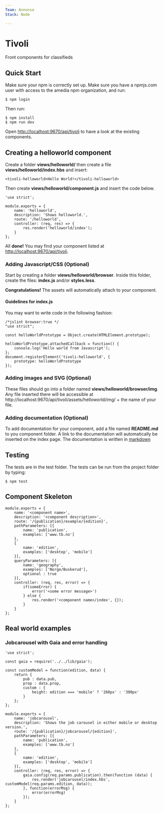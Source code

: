 ```yaml
---
Team: Annonse
Stack: Node

---
```


# Tivoli
Front components for classifieds

## Quick Start
Make sure your npm is correctly set up. Make sure you have a npmjs.com user with access to the amedia npm organization, and run:
```
$ npm login
```

Then run: 
```
$ npm install
$ npm run dev
```

Open [http://localhost:9670/api/tivoli](http://localhost:9670/api/tivoli) to have a look at the existing components.

## Creating a helloworld component
Create a folder  **views/helloworld/** then create a file **views/helloworld/index.hbs** and insert:
```
<tivoli-helloworld>Hello World!</tivoli-helloworld>
```

Then create **views/helloworld/component.js** and insert the code below.
```
'use strict';

module.exports = {
    name: 'helloworld',
    description: 'Shows helloworld.',
    route: '/helloworld',
    controller: (req, res) => {
        res.render('helloworld/index');
    }
};
```

All **done!** You may find your component listed at [http://localhost:9670/api/tivoli](http://localhost:9670/api/tivoli).

### Adding Javascript/CSS (Optional)
Start by creating a folder **views/helloworld/browser**. Inside this folder, create the files: **index.js** and/or **styles.less**. 

**Congratulations!** The assets will automatically attach to your component.  

#### Guidelines for index.js
You may want to write code in the following fashion:
```
/*jslint browser:true */
"use strict";

const helloWorldPrototype = Object.create(HTMLElement.prototype);

helloWorldPrototype.attachedCallback = function() {
    console.log('Hello world from Javascript');
};
document.registerElement('tivoli-helloworld', {
    prototype: helloWorldPrototype
});
```

### Adding images and SVG (Optional)
These files should go into a folder named **views/helloworld/browser/img**. Any file inserted there will be accessible at http://localhost:9670/api/tivoli/assets/helloworld/img/ + the name of your file.
 
### Adding documentation (Optional)
To add documentation for your component, add a file named **README.md** to you component folder. A link to the documentation will automatically be inserted on the index page. 
The documentation is written in [markdown](https://guides.github.com/features/mastering-markdown/) 

## Testing
The tests are in the test folder. The tests can be run from the project folder by typing:
```
$ npm test
```

## Component Skeleton
```
module.exports = {
    name: '<component name>',
    description: '<component description>',
    route: '/{publication}/example/{edition}',
    pathParameters: [{
        name: 'publication',
        examples: ['www.tb.no']
    },
    {
        name: 'edition',
        examples: ['desktop', 'mobile']
    }],
    queryParameters: [{
        name: 'geography',
        examples: ['Norge/Buskerud'],
        optional : true
    }],    
    controller: (req, res, error) => { 
        if(someError) {
            error('<some error message>')
        } else {
            res.render('<component name>/index', {});
        }        
    }
};
```

## Real world examples
### Jobcarousel with Gaia and error handling
```
'use strict';

const gaia = require('../../lib/gaia');

const customModel = function(edition, data) {
    return {
        pub : data.pub,
        prop : data.prop,
        custom : {
            height: edition === 'mobile' ? '260px' : '300px'
        }
    };
};

module.exports = {
    name: 'jobcarousel',
    description: 'Shows the job carousel in either mobile or desktop version.',
    route: '/{publication}/jobcarousel/{edition}',
    pathParameters: [{
        name: 'publication',
        examples: ['www.tb.no']
    },
    {
        name: 'edition',
        examples: ['desktop', 'mobile']
    }],
    controller: (req, res, error) => {
        gaia.config(req.params.publication).then(function (data) {
            res.render('jobcarousel/index.hbs', customModel(req.params.edition, data));
        }, function(errorMsg) {
            error(errorMsg)
        });
    }
};
```